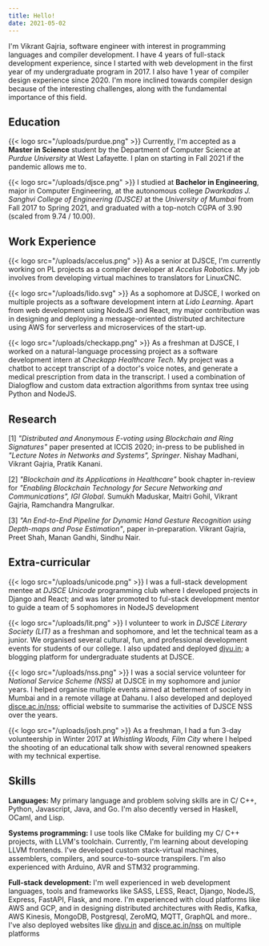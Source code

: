 ```yaml
---
title: Hello!
date: 2021-05-02
---
```


I'm Vikrant Gajria, software engineer with interest in programming languages and compiler development. I have 4 years of full-stack development experience, since I started with web development in the first year of my undergraduate program in 2017. I also have 1 year of compiler design experience since 2020. I'm more inclined towards compiler design because of the interesting challenges, along with the fundamental importance of this field.

## Education

{{< logo src="/uploads/purdue.png" >}} Currently, I'm accepted as a **Master in Science** student by the Department of Computer Science at _Purdue University_ at West Lafayette. I plan on starting in Fall 2021 if the pandemic allows me to.

{{< logo src="/uploads/djsce.png" >}} I studied at **Bachelor in Engineering**, major in Computer Engineering, at the autonomous college _Dwarkadas J. Sanghvi College of Engineering (DJSCE)_ at the _University of Mumbai_ from Fall 2017 to Spring 2021, and graduated with a top-notch CGPA of 3.90 (scaled from 9.74 / 10.00).

## Work Experience

{{< logo src="/uploads/accelus.png" >}} As a senior at DJSCE, I'm currently working on PL projects as a compiler developer at _Accelus Robotics_. My job involves from developing virtual machines to translators for LinuxCNC.

{{< logo src="/uploads/lido.svg" >}} As a sophomore at DJSCE, I worked on multiple projects as a software development intern at _Lido Learning_. Apart from web development using NodeJS and React, my major contribution was in designing and deploying a message-oriented distributed architecture using AWS for serverless and microservices of the start-up.

{{< logo src="/uploads/checkapp.png" >}} As a freshman at DJSCE, I worked on a natural-language processing project as a software development intern at _Checkapp Healthcare Tech_. My project was a chatbot to accept transcript of a doctor's voice notes, and generate a medical prescription from data in the transcript. I used a combination of Dialogflow and custom data extraction algorithms from syntax tree using Python and NodeJS.

## Research

[1] _"Distributed and Anonymous E-voting using Blockchain and Ring Signatures"_ paper presented at ICCIS 2020; in-press to be published in _"Lecture Notes in Networks and Systems", Springer_. Nishay Madhani, Vikrant Gajria, Pratik Kanani.

[2] _"Blockchain and its Applications in Healthcare"_ book chapter in-review for _"Enabling Blockchain Technology for Secure Networking and Communications", IGI Global_. Sumukh Maduskar, Maitri Gohil, Vikrant Gajria, Ramchandra Mangrulkar.

[3] _"An End-to-End Pipeline for Dynamic Hand Gesture Recognition using Depth-maps and Pose Estimation"_, paper in-preparation. Vikrant Gajria, Preet Shah, Manan Gandhi, Sindhu Nair.

## Extra-curricular

{{< logo src="/uploads/unicode.png" >}} I was a full-stack development mentee at _DJSCE Unicode_ programming club where I developed projects in Django and React; and was later promoted to ful-stack development mentor to guide a team of 5 sophomores in NodeJS development

{{< logo src="/uploads/lit.png" >}} I volunteer to work in _DJSCE Literary Society (LIT)_ as a freshman and sophomore, and let the technical team as a junior. We organised several cultural, fun, and professional development events for students of our college. I also updated and deployed [djvu.in](https://www.djvu.in); a blogging platform for undergraduate students at DJSCE.

{{< logo src="/uploads/nss.png" >}} I was a social service volunteer for _National Service Scheme (NSS)_ at DJSCE in my sophomore and junior years. I helped organise multiple events aimed at betterment of society in Mumbai and in a remote village at Dahanu. I also developed and deployed [djsce.ac.in/nss](https://djsce.ac.in/nss); official website to summarise the activities of DJSCE NSS over the years.

{{< logo src="/uploads/josh.png" >}} As a freshman, I had a fun 3-day volunteership in Winter 2017 at _Whistling Woods, Film City_ where I helped the shooting of an educational talk show with several renowned speakers with my technical expertise.

## Skills

**Languages:** My primary language and problem solving skills are in C/ C++, Python, Javascript, Java, and Go. I'm also decently versed in Haskell, OCaml, and Lisp.

**Systems programming:** I use tools like CMake for building my C/ C++ projects, with LLVM's toolchain. Currently, I'm learning about developing LLVM frontends. I've developed custom stack-virtual machines, assemblers, compilers, and source-to-source transpilers. I'm also experienced with Arduino, AVR and STM32 programming.

**Full-stack development:** I'm well experienced in web development languages, tools and frameworks like SASS, LESS, React, Django, NodeJS, Express, FastAPI, Flask, and more. I'm experienced with cloud platforms like AWS and GCP, and in designing distributed architectures with Redis, Kafka, AWS Kinesis, MongoDB, Postgresql, ZeroMQ, MQTT, GraphQL and more.. I've also deployed websites like [djvu.in](https://www.djvu.in) and [djsce.ac.in/nss](https://djsce.ac.in/nss) on multiple platforms

